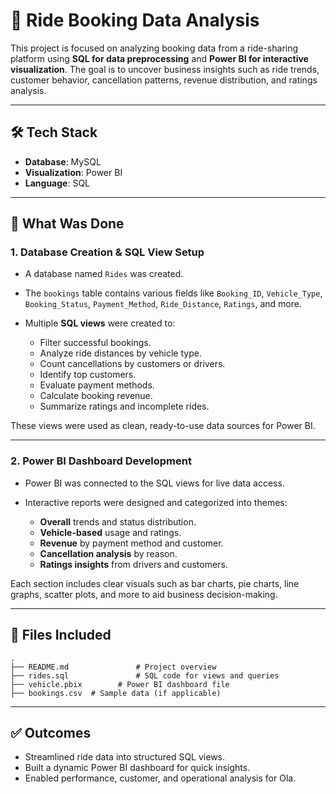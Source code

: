 

# 🚖 Ride Booking Data Analysis

This project is focused on analyzing booking data from a ride-sharing platform using **SQL for data preprocessing** and **Power BI for interactive visualization**. The goal is to uncover business insights such as ride trends, customer behavior, cancellation patterns, revenue distribution, and ratings analysis.

---

## 🛠️ Tech Stack

* **Database**: MySQL
* **Visualization**: Power BI
* **Language**: SQL

---

## 📂 What Was Done

### 1. **Database Creation & SQL View Setup**

* A database named `Rides` was created.
* The `bookings` table contains various fields like `Booking_ID`, `Vehicle_Type`, `Booking_Status`, `Payment_Method`, `Ride_Distance`, `Ratings`, and more.
* Multiple **SQL views** were created to:

  * Filter successful bookings.
  * Analyze ride distances by vehicle type.
  * Count cancellations by customers or drivers.
  * Identify top customers.
  * Evaluate payment methods.
  * Calculate booking revenue.
  * Summarize ratings and incomplete rides.

These views were used as clean, ready-to-use data sources for Power BI.

---

### 2. **Power BI Dashboard Development**

* Power BI was connected to the SQL views for live data access.
* Interactive reports were designed and categorized into themes:

  * **Overall** trends and status distribution.
  * **Vehicle-based** usage and ratings.
  * **Revenue** by payment method and customer.
  * **Cancellation analysis** by reason.
  * **Ratings insights** from drivers and customers.

Each section includes clear visuals such as bar charts, pie charts, line graphs, scatter plots, and more to aid business decision-making.

---

## 📁 Files Included

```
.
├── README.md               # Project overview
├── rides.sql               # SQL code for views and queries
├── vehicle.pbix        # Power BI dashboard file
├── bookings.csv  # Sample data (if applicable)
```

---

## ✅ Outcomes

* Streamlined ride data into structured SQL views.
* Built a dynamic Power BI dashboard for quick insights.
* Enabled performance, customer, and operational analysis for Ola.


